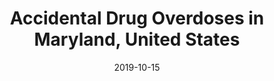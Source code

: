 ---
title: "Accidental Drug Overdoses in Maryland, United States"
date: 2019-10-15
tags: [python, web mapping]
excerpt: "Overdoses, Python"
---